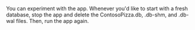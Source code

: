 You can experiment with the app. Whenever you'd like to start with a fresh database, stop the app and delete the ContosoPizza.db, .db-shm, and .db-wal files. Then, run the app again.